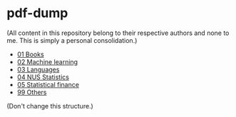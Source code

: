 # pdf-dump

(All content in this repository belong to their respective authors and none to me. This is simply a personal consolidation.)


* [01 Books](https://github.com/tohweizhong/pdf-dump/tree/master/01%20Books)
* [02 Machine learning](https://github.com/tohweizhong/pdf-dump/tree/master/02%20Machine%20learning)
* [03 Languages](https://github.com/tohweizhong/pdf-dump/tree/master/03%20Languages)
* [04 NUS Statistics](https://github.com/tohweizhong/pdf-dump/tree/master/04%20NUS%20Statistics)
* [05 Statistical finance](https://github.com/tohweizhong/pdf-dump/tree/master/05%20Statistical%20finance)
* [99 Others](https://github.com/tohweizhong/pdf-dump/tree/master/99%20Others)

(Don't change this structure.)
